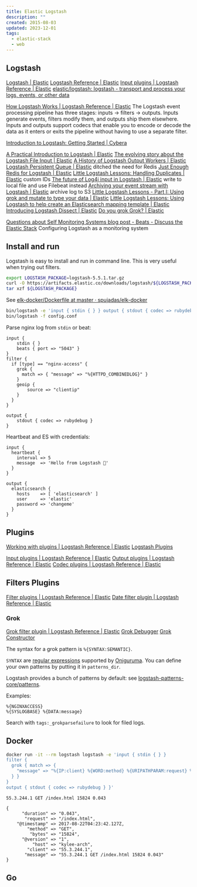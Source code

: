 ```yaml
---
title: Elastic Logstash
description: ""
created: 2015-08-03
updated: 2023-12-01
tags:
  - elastic-stack
  - web
---
```


## Logstash

[Logstash | Elastic](https://www.elastic.co/products/logstash)
[Logstash Reference | Elastic](https://www.elastic.co/guide/en/logstash/current/index.html)
[Input plugins | Logstash Reference | Elastic](https://www.elastic.co/guide/en/logstash/current/input-plugins.html)
[elastic/logstash: logstash - transport and process your logs, events, or other data](https://github.com/elastic/logstash)

[How Logstash Works | Logstash Reference | Elastic](https://www.elastic.co/guide/en/logstash/current/pipeline.html)
The Logstash event processing pipeline has three stages: inputs → filters → outputs. Inputs generate events, filters modify them, and outputs ship them elsewhere. Inputs and outputs support codecs that enable you to encode or decode the data as it enters or exits the pipeline without having to use a separate filter.

[Introduction to Logstash: Getting Started | Cybera](https://www.cybera.ca/news-and-events/tech-radar/introduction-to-logstash-getting-started/)

[A Practical Introduction to Logstash | Elastic](https://www.elastic.co/blog/a-practical-introduction-to-logstash)
[The evolving story about the Logstash File Input | Elastic](https://www.elastic.co/blog/the-evolving-story-about-the-logstash-file-input)
[A History of Logstash Output Workers | Elastic](https://www.elastic.co/blog/a-history-of-logstash-output-workers)
[Logstash Persistent Queue | Elastic](https://www.elastic.co/blog/logstash-persistent-queue) ditched the need for Redis
[Just Enough Redis for Logstash | Elastic](https://www.elastic.co/blog/just_enough_redis_for_logstash)
[Little Logstash Lessons: Handling Duplicates | Elastic](https://www.elastic.co/blog/logstash-lessons-handling-duplicates) custom IDs
[The future of Log4j input in Logstash | Elastic](https://www.elastic.co/blog/log4j-input-logstash) write to local file and use Filebeat instead
[Archiving your event stream with Logstash | Elastic](https://www.elastic.co/blog/archiving-your-event-stream-with-logstash) archive log to S3
[Little Logstash Lessons - Part I: Using grok and mutate to type your data | Elastic](https://www.elastic.co/blog/little-logstash-lessons-part-using-grok-mutate-type-data)
[​Little Logstash Lessons: Using Logstash to help create an Elasticsearch mapping template | Elastic](https://www.elastic.co/blog/logstash_lesson_elasticsearch_mapping)
[Introducing Logstash Dissect | Elastic](https://www.elastic.co/blog/logstash-dude-wheres-my-chainsaw-i-need-to-dissect-my-logs)
[Do you grok Grok? | Elastic](https://www.elastic.co/blog/do-you-grok-grok)

[Questions about Self Monitoring Systems blog post - Beats - Discuss the Elastic Stack](https://discuss.elastic.co/t/questions-about-self-monitoring-systems-blog-post/43542/6) Configuring Logstash as a monitoring system

## Install and run

Logstash is easy to install and run in command line. This is very useful when trying out filters.

```sh
export LOGSTASH_PACKAGE=logstash-5.5.1.tar.gz
curl -O https://artifacts.elastic.co/downloads/logstash/${LOGSTASH_PACKAGE}
tar xzf ${LOGSTASH_PACKAGE}
```

See [elk-docker/Dockerfile at master · spujadas/elk-docker](https://github.com/spujadas/elk-docker/blob/master/Dockerfile)

```sh
bin/logstash -e 'input { stdin { } } output { stdout { codec => rubydebug } }'
bin/logstash -f config.conf
```

Parse nginx log from `stdin` or beat:

```logstash
input {
    stdin { }
    beats { port => "5043" }
}
filter {
  if [type] == "nginx-access" {
    grok {
      match => { "message" => "%{HTTPD_COMBINEDLOG}" }
    }
    geoip {
        source => "clientip"
    }
  }
}

output {
    stdout { codec => rubydebug }
}
```

Heartbeat and ES with credentials:

```logstash
input {
  heartbeat {
    interval => 5
    message  => 'Hello from Logstash 💓'
  }
}

output {
  elasticsearch {
    hosts    => [ 'elasticsearch' ]
    user     => 'elastic'
    password => 'changeme'
  }
}
```

## Plugins

[Working with plugins | Logstash Reference | Elastic](https://www.elastic.co/guide/en/logstash/current/working-with-plugins.html)
[Logstash Plugins](https://github.com/logstash-plugins)

[Input plugins | Logstash Reference | Elastic](https://www.elastic.co/guide/en/logstash/current/input-plugins.html)
[Output plugins | Logstash Reference | Elastic](https://www.elastic.co/guide/en/logstash/current/output-plugins.html)
[Codec plugins | Logstash Reference | Elastic](https://www.elastic.co/guide/en/logstash/current/codec-plugins.html)

## Filters Plugins

[Filter plugins | Logstash Reference | Elastic](https://www.elastic.co/guide/en/logstash/current/filter-plugins.html)
[Date filter plugin | Logstash Reference | Elastic](https://www.elastic.co/guide/en/logstash/current/plugins-filters-date.html)

### Grok

[Grok filter plugin | Logstash Reference | Elastic](https://www.elastic.co/guide/en/logstash/current/plugins-filters-grok.html)
[Grok Debugger](https://grokdebug.herokuapp.com/)
[Grok Constructor](http://grokconstructor.appspot.com/)

The syntax for a grok pattern is `%{SYNTAX:SEMANTIC}`.

`SYNTAX` are [regular expressions](https://www.elastic.co/guide/en/logstash/current/plugins-filters-grok.html#_regular_expressions) supported by [Oniguruma](https://github.com/kkos/oniguruma/blob/master/doc/RE). You can define your own patterns by putting it in `patterns_dir`.

Logstash provides a bunch of patterns by default: see [logstash-patterns-core/patterns](https://github.com/logstash-plugins/logstash-patterns-core/tree/master/patterns).

Examples:

```
%{NGINXACCESS}
%{SYSLOGBASE} %{DATA:message}
```

Search with `tags:_grokparsefailure` to look for filed logs.

## Docker

```sh
docker run -it --rm logstash logstash -e 'input { stdin { } }
filter {
  grok { match => {
    "message" => "%{IP:client} %{WORD:method} %{URIPATHPARAM:request} %{NUMBER:bytes} %{NUMBER:duration}"
  } }
}
output { stdout { codec => rubydebug } }'
```

```
55.3.244.1 GET /index.html 15824 0.043

{
      "duration" => "0.043",
       "request" => "/index.html",
    "@timestamp" => 2017-08-22T04:23:42.127Z,
        "method" => "GET",
         "bytes" => "15824",
      "@version" => "1",
          "host" => "kylee-arch",
        "client" => "55.3.244.1",
       "message" => "55.3.244.1 GET /index.html 15824 0.043"
}
```

## Go
